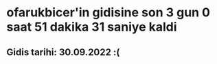 # ofarukbicer'in gidisine son 3 gun 0 saat 51 dakika 31 saniye kaldi

## Gidis tarihi: 30.09.2022 :(
